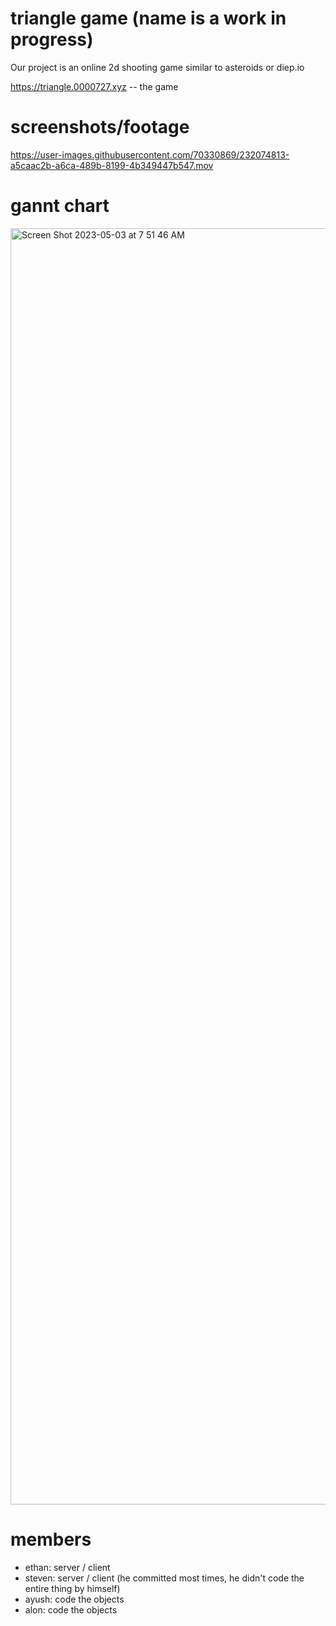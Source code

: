 # triangle game (name is a work in progress)
Our project is an online 2d shooting game similar to asteroids or diep.io

https://triangle.0000727.xyz -- the game

# screenshots/footage
https://user-images.githubusercontent.com/70330869/232074813-a5caac2b-a6ca-489b-8199-4b349447b547.mov

# gannt chart
<img width="2042" alt="Screen Shot 2023-05-03 at 7 51 46 AM" src="https://user-images.githubusercontent.com/70330869/235936209-dae5cb24-80bf-4035-ab84-9dab275bc393.png">


# members
- ethan: server / client
- steven: server / client (he committed most times, he didn't code the entire thing by himself)
- ayush: code the objects
- alon: code the objects
